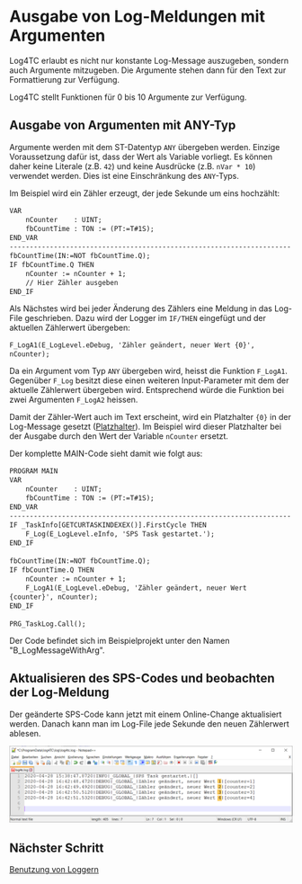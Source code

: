 # Ausgabe von Log-Meldungen mit Argumenten

Log4TC erlaubt es nicht nur konstante Log-Message auszugeben, sondern auch Argumente mitzugeben. Die Argumente stehen dann für den Text zur Formattierung zur Verfügung.

Log4TC stellt Funktionen für 0 bis 10 Argumente zur Verfügung.

## Ausgabe von Argumenten mit ANY-Typ

Argumente werden mit dem ST-Datentyp `ANY` übergeben werden. Einzige Voraussetzung dafür ist, dass der Wert als Variable vorliegt. Es können daher keine Literale (z.B. `42`) und keine Ausdrücke (z.B. `nVar * 10`) verwendet werden. Dies ist eine Einschränkung des `ANY`-Typs.

Im Beispiel wird ein Zähler erzeugt, der jede Sekunde um eins hochzählt:

```
VAR
	nCounter	: UINT;
	fbCountTime	: TON := (PT:=T#1S);
END_VAR
----------------------------------------------------------------------
fbCountTime(IN:=NOT fbCountTime.Q);
IF fbCountTime.Q THEN
	nCounter := nCounter + 1;
	// Hier Zähler ausgeben
END_IF
```

Als Nächstes wird bei jeder Änderung des Zählers eine Meldung in das Log-File geschrieben. Dazu wird der Logger im `IF/THEN` eingefügt und der aktuellen Zählerwert übergeben:

```
F_LogA1(E_LogLevel.eDebug, 'Zähler geändert, neuer Wert {0}', nCounter);
```

Da ein Argument vom Typ `ANY` übergeben wird, heisst die Funktion `F_LogA1`. Gegenüber `F_Log` besitzt diese einen weiteren Input-Parameter mit dem der aktuelle Zählerwert übergeben wird. Entsprechend würde die Funktion bei zwei Argumenten `F_LogA2` heissen.

Damit der Zähler-Wert auch im Text erscheint, wird ein Platzhalter `{0}` in der Log-Message gesetzt ([Platzhalter](../reference/placeholder.md)). Im Beispiel wird dieser Platzhalter bei der Ausgabe durch den Wert der Variable `nCounter` ersetzt. 

Der komplette MAIN-Code sieht damit wie folgt aus:

```
PROGRAM MAIN
VAR
	nCounter	: UINT;
	fbCountTime	: TON := (PT:=T#1S);
END_VAR
----------------------------------------------------------------------
IF _TaskInfo[GETCURTASKINDEXEX()].FirstCycle THEN
	F_Log(E_LogLevel.eInfo, 'SPS Task gestartet.');
END_IF

fbCountTime(IN:=NOT fbCountTime.Q);
IF fbCountTime.Q THEN
	nCounter := nCounter + 1;
	F_LogA1(E_LogLevel.eDebug, 'Zähler geändert, neuer Wert {counter}', nCounter);
END_IF

PRG_TaskLog.Call();
```


Der Code befindet sich im Beispielprojekt unter den Namen "B_LogMessageWithArg".

## Aktualisieren des SPS-Codes und beobachten der Log-Meldung

Der geänderte SPS-Code kann jetzt mit einem Online-Change aktualisiert werden. Danach kann man im Log-File jede Sekunde den neuen Zählerwert ablesen.

![Log mit Argumenten](_assets/log2.png)

## Nächster Schritt

[Benutzung von Loggern](logger_usage.md)



